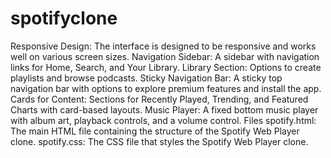 # spotifyclone
Responsive Design: The interface is designed to be responsive and works well on various screen sizes.
Navigation Sidebar: A sidebar with navigation links for Home, Search, and Your Library.
Library Section: Options to create playlists and browse podcasts.
Sticky Navigation Bar: A sticky top navigation bar with options to explore premium features and install the app.
Cards for Content: Sections for Recently Played, Trending, and Featured Charts with card-based layouts.
Music Player: A fixed bottom music player with album art, playback controls, and a volume control.
Files
spotify.html: The main HTML file containing the structure of the Spotify Web Player clone.
spotify.css: The CSS file that styles the Spotify Web Player clone.
